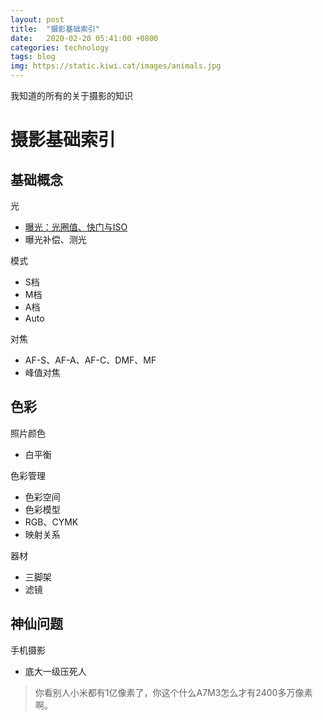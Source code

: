 ```yaml
---
layout: post
title:  "摄影基础索引"
date:   2020-02-20 05:41:00 +0800
categories: technology
tags: blog
img: https://static.kiwi.cat/images/animals.jpg
---
```


我知道的所有的关于摄影的知识


# 摄影基础索引

## 基础概念

光

- [曝光：光圈值、快门与ISO](https://nyan.kiwi.cat/technology/2020/02/20/let-there-be-light.html)
- 曝光补偿、测光

模式
- S档
- M档
- A档
- Auto

对焦

- AF-S、AF-A、AF-C、DMF、MF
- 峰值对焦

## 色彩

照片颜色

- 白平衡

色彩管理

- 色彩空间
- 色彩模型
- RGB、CYMK
- 映射关系

器材

- 三脚架
- 滤镜

## 神仙问题

手机摄影

- 底大一级压死人

> 你看别人小米都有1亿像素了，你这个什么A7M3怎么才有2400多万像素啊。

